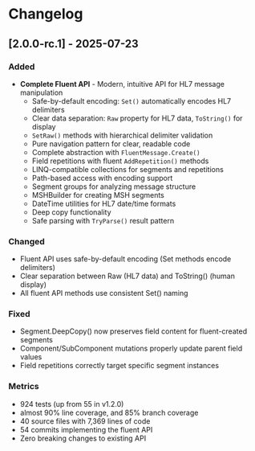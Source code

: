 # Changelog

## [2.0.0-rc.1] - 2025-07-23

### Added
- **Complete Fluent API** - Modern, intuitive API for HL7 message manipulation
  - Safe-by-default encoding: `Set()` automatically encodes HL7 delimiters
  - Clear data separation: `Raw` property for HL7 data, `ToString()` for display
  - `SetRaw()` methods with hierarchical delimiter validation
  - Pure navigation pattern for clear, readable code
  - Complete abstraction with `FluentMessage.Create()`
  - Field repetitions with fluent `AddRepetition()` methods
  - LINQ-compatible collections for segments and repetitions
  - Path-based access with encoding support
  - Segment groups for analyzing message structure
  - MSHBuilder for creating MSH segments
  - DateTime utilities for HL7 date/time formats
  - Deep copy functionality
  - Safe parsing with `TryParse()` result pattern

### Changed
- Fluent API uses safe-by-default encoding (Set methods encode delimiters)
- Clear separation between Raw (HL7 data) and ToString() (human display)
- All fluent API methods use consistent Set() naming

### Fixed
- Segment.DeepCopy() now preserves field content for fluent-created segments
- Component/SubComponent mutations properly update parent field values
- Field repetitions correctly target specific segment instances

### Metrics
- 924 tests (up from 55 in v1.2.0)
- almost 90% line coverage, and 85% branch coverage
- 40 source files with 7,369 lines of code
- 54 commits implementing the fluent API
- Zero breaking changes to existing API